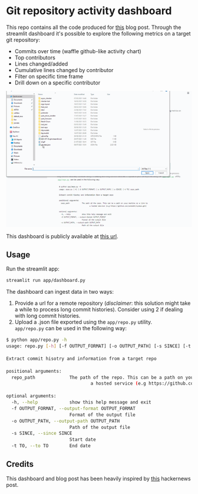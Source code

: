 # Git repository activity dashboard

This repo contains all the code produced for [this](https://anddt.com/post/streamlit-git-viz/) blog post. Through
the streamlit dashboard it's possible to explore the following metrics on a target git repository:

* Commits over time (waffle github-like activity chart)
* Top contributors
* Lines changed/added
* Cumulative lines changed by contributor
* Filter on specific time frame
* Drill down on a specific contributor

![](/static/dashboard.gif)

This dashboard is publicly available at [this url](https://share.streamlit.io/andodet/git-overview/app/dashboard.py).

## Usage

Run the streamlit app:
```sh
streamlit run app/dashboard.py
```

The dashboard can ingest data in two ways:
1. Provide a url for a remote repository (_disclaimer_: this solution might take a while to process long commit
histories). Consider using 2 if dealing with long commit histories.
2.  Upload a .json file exported using the `app/repo.py` utility.  
`app/repo.py` can be used in the following way:
```sh
$ python app/repo.py -h
usage: repo.py [-h] [-f OUTPUT_FORMAT] [-o OUTPUT_PATH] [-s SINCE] [-t TO] repo_path

Extract commit hisotry and information from a target repo

positional arguments:
  repo_path             The path of the repo. This can be a path on your machine or a link to
                                a hosted service (e.g https://github.com/andodet/myrepo.git)

optional arguments:
  -h, --help            show this help message and exit
  -f OUTPUT_FORMAT, --output-format OUTPUT_FORMAT
                        Format of the output file
  -o OUTPUT_PATH, --output-path OUTPUT_PATH
                        Path of the output file
  -s SINCE, --since SINCE
                        Start date
  -t TO, --to TO        End date
```

## Credits

This dashboard and blog post has been heavily inspired by [this](https://news.ycombinator.com/item?id=27689664)
hackernews post.

